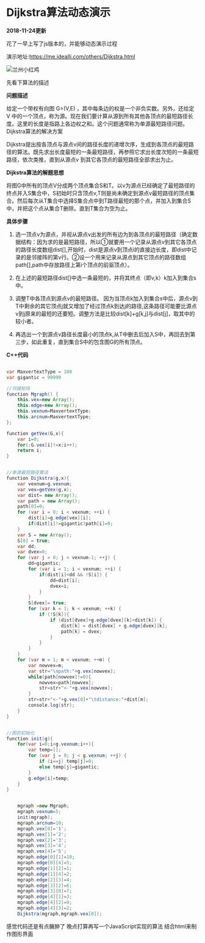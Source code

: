 # Dijkstra算法动态演示


**2018-11-24更新**

花了一早上写了js版本的，并能够动态演示过程

演示地址:https://me.idealli.com/others/Dijkstra.html

![兰州小红鸡](https://picture-1256429518.cos.ap-chengdu.myqcloud.com/blog/112401.png)


先看下算法的描述

**问题描述**

给定一个带权有向图 G=(V,E) ，其中每条边的权是一个非负实数。另外，还给定 V 中的一个顶点，称为源。现在我们要计算从源到所有其他各顶点的最短路径长度。这里的长度是指路上各边权之和。这个问题通常称为单源最短路径问题。
Dijkstra算法的解决方案

Dijkstra提出按各顶点与源点v间的路径长度的递增次序，生成到各顶点的最短路径的算法。既先求出长度最短的一条最短路径，再参照它求出长度次短的一条最短路径，依次类推，直到从源点v 到其它各顶点的最短路径全部求出为止。


**Dijkstra算法的解题思想**

将图G中所有的顶点V分成两个顶点集合S和T。以v为源点已经确定了最短路径的终点并入S集合中，S初始时只含顶点v,T则是尚未确定到源点v最短路径的顶点集合。然后每次从T集合中选择S集合点中到T路径最短的那个点，并加入到集合S中，并把这个点从集合T删除。直到T集合为空为止。

**具体步骤**

1. 选一顶点v为源点，并视从源点v出发的所有边为到各顶点的最短路径（确定数据结构：因为求的是最短路径，所以①就要用一个记录从源点v到其它各顶点的路径长度数组dist[],开始时，dist是源点v到顶点i的直接边长度，即dist中记录的是邻接阵的第v行。②设一个用来记录从源点到其它顶点的路径数组path[],path中存放路径上第i个顶点的前驱顶点）。

2. 在上述的最短路径dist[]中选一条最短的，并将其终点（即v,k）k加入到集合s中。

3. 调整T中各顶点到源点v的最短路径。 因为当顶点k加入到集合s中后，源点v到T中剩余的其它顶点j就又增加了经过顶点k到达j的路径,这条路径可能要比源点v到j原来的最短的还要短。调整方法是比较dist[k]+g[k,j]与dist[j]，取其中的较小者。

4. 再选出一个到源点v路径长度最小的顶点k,从T中删去后加入S中，再回去到第三步，如此重复，直到集合S中的包含图G的所有顶点。

**C++代码**

```java

var MaxvertextType = 100
var gigantic = 99999

//邻接矩阵
function Mgraph() {
    this.vex=new Array();
    this.edge=new Array();
    this.vexnum=MaxvertextType;
    this.arcnum=MaxvertextType;
};

function getVex(G,x){
    var i=0;
    for(;G.vex[i]!=x;i++);
    return i;
}


//单源最短路径算法
function Dijkstra(g,x){
    var vexnum=g.vexnum;
    var vex=getVex(g,x);
    var dist= new Array();
    var path = new Array();
    path[0]=0;
    for (var i = 0; i < vexnum; ++i) {
        dist[i]=g.edge[vex][i];
        if(dist[i]!=gigantic)path[i]=0;
    }
    var S = new Array();
    S[0] = true;
    var dd;
    var dvex=0;
    for (var j = 0; j < vexnum-1; ++j) {
        dd=gigantic;
        for (var i = 1; i < vexnum; ++i) {
            if(dist[i]<dd && !S[i]) {
                dd=dist[i];
                dvex=i;
            }
        }
        S[dvex]= true;
        for (var k = 1; k < vexnum; ++k) {
            if (!S[k]){
                if (dist[dvex]+g.edge[dvex][k]<dist[k]) {
                    dist[k] = dist[dvex] + g.edge[dvex][k];
                    path[k] = dvex;
                }
            }
        }
    }
    for (var m = 1; m < vexnum; ++m) {
        var nowvex=m;
        var str="\npath:"+g.vex[nowvex];
        while(path[nowvex]!=0){
            nowvex=path[nowvex];
            str=str+"<-"+g.vex[nowvex];
        }
        str=str+"<-"+g.vex[0]+"\tdistance:"+dist[m];
        console.log(str);
    }
}


//图的初始化
function init(g){
    for(var i=0;i<g.vexnum;i++){
        var temp=[];
        for (var j = 0; j < g.vexnum; ++j) {
            if (i==j) temp[j]=0;
            else temp[j]=gigantic;
        }
        g.edge[i]=temp;
    }
}


    mgraph =new Mgraph;
    mgraph.vexnum=5;
    init(mgraph);
    mgraph.arcnum=10;
    mgraph.vex[0]='1';
    mgraph.vex[1]='2';
    mgraph.vex[2]='3';
    mgraph.vex[3]='4';
    mgraph.vex[4]='5';
    mgraph.edge[0][1]=10;
    mgraph.edge[0][4]=5;
    mgraph.edge[1][2]=1;
    mgraph.edge[1][4]=2;
    mgraph.edge[2][3]=4;
    mgraph.edge[3][2]=6;
    mgraph.edge[3][0]=7;
    mgraph.edge[4][1]=3;
    mgraph.edge[4][2]=9;
    mgraph.edge[4][3]=2;
    Dijkstra(mgraph,mgraph.vex[0]);

```

感觉代码还是有点臃肿了
晚点打算再写一个JavaScript实现的算法
结合html来制作图形界面



